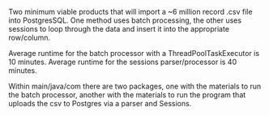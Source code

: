 Two minimum viable products that will import a ~6 million record .csv file into PostgresSQL. One method uses batch processing, the other uses sessions to loop through the data and insert it into the appropriate row/column.

Average runtime for the batch processor with a ThreadPoolTaskExecutor is 10 minutes. Average runtime for the sessions parser/processor is 40 minutes.

Within main/java/com there are two packages, one with the materials to run the batch processor, another with the materials to run the program that uploads the csv to Postgres via a parser and Sessions.
